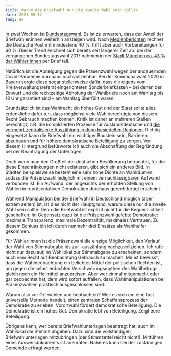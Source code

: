 ```yaml
---
title: Warum die Briefwahl nur die zweite Wahl sein sollte
date: 2021-09-12
lang: de
---
```


In zwei Wochen ist [Bundestagswahl](https://www.wahlrecht.de/ergebnisse/bundestag.htm).
Es ist zu erwarten, dass der Anteil der Briefwähler:innen weiterhin ansteigen wird.
Nach [Medienberichten](https://web.archive.org/web/20210826090830/https://www.abendzeitung-muenchen.de/politik/post-bereitet-sich-auf-deutlich-mehr-briefwaehler-vor-art-751960) rechnet die Deutsche Post mit mindestens 40 %, trifft aber auch Vorbereitungen für 60 %.
Dieser Trend zeichnet sich bereits seit längerer Zeit ab:
bei der vergangenen Bundestagswahl 2017 nahmen in der [Stadt München ca. 43 % der Wähler:innen](https://www.sueddeutsche.de/muenchen/landtagswahl-in-bayern-zahl-der-briefwaehler-koennte-in-muenchen-einen-neuen-rekord-erreichen-1.4126803) per Brief teil.

Natürlich ist die Abneigung gegen die Präsenzwahl wegen der andauernden Covid-Pandemie durchaus nachvollziehbar.
Bei der Kommunalwahl 2020 in Bayern sorgte diese sogar stellenweise dafür, dass die eigens vom Kreisverwaltungsreferat eingerichteten Sonderbriefkästen – bei denen der Einwurf und die rechtzeitige Abholung der Wahlbriefe noch am Wahltag bis 18 Uhr garantiert sind – am Wahltag überfüllt waren.

Grundsätzlich ist das Wahlrecht ein hohes Gut und der Staat sollte alles erdenkliche dafür tun, dass möglichst viele Wahlberechtigte von diesem Recht Gebrauch machen können.
Kritik ist daher an mehreren Stellen berechtigt, z.B. die komplizierten Prozesse für Auslandsdeutsche und [die vermehrt zentralisierte Auszählung in dünn besiedelten Regionen](https://www.shz.de/lokales/kellinghusen/artikel/kleine-wilstermarsch-doerfer-legen-wahllokale-zusammen-20969583).
Richtig eingesetzt kann die Briefwahl ein wichtiger Baustein sein, Barrieren abzubauen und für höhere demokratische Beteiligung zu sorgen.
Vor diesem Hintergrund befürworte ich auch die Abschaffung der Begründung bei der Beantragung der Unterlagen.

Doch wenn man den Großteil der deutschen Bevölkerung betrachtet, für die diese Einschränkungen nicht existieren, gibt sich ein anderes Bild.
In Städten beispielsweise besteht eine sehr hohe Dichte an Wahlräumen, sodass die Präsenzwahl lediglich mit einem vernachlässigbaren Aufwand verbunden ist.
Ein Aufwand, der angesichts der erhöhten Stellung von Wahlen in repräsentativen Demokratien durchaus gerechtfertigt erscheint.

Während Manipulation bei der Briefwahl in Deutschland möglich (aber extrem selten) ist, ist dies nicht der Hauptgrund, warum diese nur die zweite Wahl sein sollte.
Denn die Briefwahl ist explizit nicht für die Bequemlichkeit geschaffen.
Im Gegensatz dazu ist die Präsenzwahl gelebte Demokratie: maximale Transparenz, maximale Dezentralität, maximales Vertrauen.
Zu diesem Schluss bin ich durch nunmehr drei Einsätze als Wahlhelfer gekommen.

Für Wähler:innen ist die Präsenzwahl die einzige Möglichkeit, den Verlauf der Wahl von Stimmabgabe bis zur -auszählung nachzuvollziehen.
Ich rufe nicht nur dazu auf, im Wahllokal zur Stimmabgabe zu erscheinen, sondern auch vom Recht auf Beobachtung Gebrauch zu machen.
Mir ist bewusst, dass die Wahlbeobachtung ein beliebtes Mittel der politischen Rechten ist, um gegen die selbst erdachten Verschwörungsmythen des Wahlbetrugs gleich noch ein Heilmittel anzupreisen.
Aber wer einmal mitgemacht oder gar beobachtet hat, dem wird sofort auffallen, dass Wahlmanipulationen bei Präsenzwahlen praktisch ausgeschlossen sind.

Warum also vor Ort wählen und beobachten?
Weil es sich um eine fast universelle Methode handelt, einen zentralen Schaffensprozess der Demokratie zu erleben.
Vorortwahl fördert demokratische Beteiligung.
Die Demokratie ist ein hohes Gut.
Demokratie lebt von Beteiligung.
Zeigt eure Beteiligung.

Übrigens kann, wer bereits Briefwahlunterlagen beantragt hat, auch im Wahllokal die Stimme abgeben.
Dazu sind die vollständigen Briefwahlunterlagen mitzubringen (der Stimmzettel reicht nicht!).
Mitführen eines Ausweisdokuments ist anzuraten.
Näheres kann bei der zuständigen Gemeinde erfragt werden.
